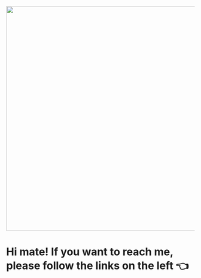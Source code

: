 <div id="header" align="center">
  <img src="https://64.media.tumblr.com/72713bcbdd59b6471af47354b3d6e9c8/e31155aae4c9d196-32/s400x600/2b3090bb27b0fc2123980edd0c15e2025ed9081f.gifv" width="600"/>
</div>

<h1>
  Hi mate! If you want to reach me, please follow the links on the left 👈
</h1>
